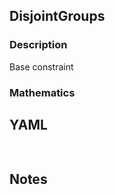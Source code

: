 ## DisjointGroups

### Description

Base constraint

### Mathematics

## YAML

```yaml
    
```

## Notes

